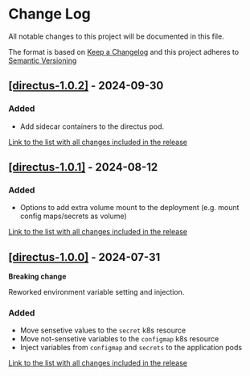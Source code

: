 # Change Log

All notable changes to this project will be documented in this file.

The format is based on [Keep a Changelog](http://keepachangelog.com/)
and this project adheres to [Semantic Versioning](http://semver.org/)

## [[directus-1.0.2]](https://github.com/directus-labs/helm-chart/releases/tag/directus-1.0.2) - 2024-09-30

### Added

- Add sidecar containers to the directus pod.

[Link to the list with all changes included in the release](https://github.com/directus-labs/helm-chart/compare/directus-1.0.1...directus-1.0.2)

## [[directus-1.0.1]](https://github.com/directus-labs/helm-chart/releases/tag/directus-1.0.1) - 2024-08-12

### Added

- Options to add extra volume mount to the deployment (e.g. mount config maps/secrets as volume)

[Link to the list with all changes included in the release](https://github.com/directus-labs/helm-chart/compare/directus-1.0.0...directus-1.0.1)

## [[directus-1.0.0]](https://github.com/directus-labs/helm-chart/releases/tag/directus-1.0.0) - 2024-07-31

**Breaking change**

Reworked environment variable setting and injection.

### Added

- Move sensetive values to the `secret` k8s resource
- Move not-sensetive variables to the `configmap` k8s resource
- Inject variables from `configmap` and `secrets` to the application pods

[Link to the list with all changes included in the release](https://github.com/directus-labs/helm-chart/compare/directus-0.4.0...directus-1.0.0)
